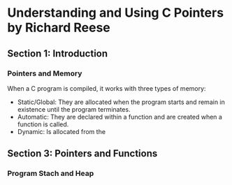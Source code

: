 # Understanding and Using C Pointers by Richard Reese

## Section 1: Introduction
### Pointers and Memory
When a C program is compiled, it works with three types of memory:
- Static/Global: They are allocated when the program starts and remain in existence until the program terminates.
- Automatic: They are declared within a function and are created when a function is called.
- Dynamic: Is allocated from the 

## Section 3: Pointers and Functions

### Program Stach and Heap

